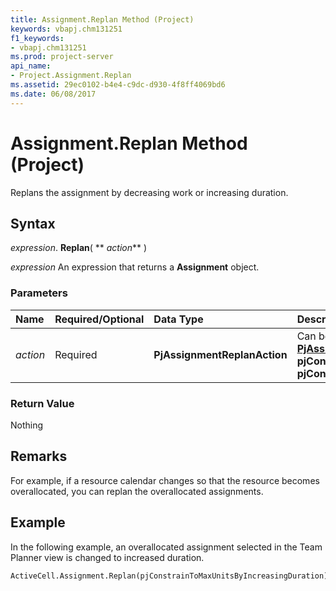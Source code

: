 ```yaml
---
title: Assignment.Replan Method (Project)
keywords: vbapj.chm131251
f1_keywords:
- vbapj.chm131251
ms.prod: project-server
api_name:
- Project.Assignment.Replan
ms.assetid: 29ec0102-b4e4-c9dc-d930-4f8ff4069bd6
ms.date: 06/08/2017
---
```



# Assignment.Replan Method (Project)

Replans the assignment by decreasing work or increasing duration.


## Syntax

 _expression_. **Replan**( ** _action_** )

 _expression_ An expression that returns a **Assignment** object.


### Parameters



|**Name**|**Required/Optional**|**Data Type**|**Description**|
|:-----|:-----|:-----|:-----|
| _action_|Required|**PjAssignmentReplanAction**|Can be one of the following constants in  **[PjAssignmentReplanAction](pjassignmentreplanaction-enumeration-project.md)**: **pjConstrainToMaxUnitsByDecreasingWork** or **pjConstrainToMaxUnitsByIncreasingDuration**.|

### Return Value

Nothing


## Remarks

For example, if a resource calendar changes so that the resource becomes overallocated, you can replan the overallocated assignments.


## Example

In the following example, an overallocated assignment selected in the Team Planner view is changed to increased duration.


```vb
ActiveCell.Assignment.Replan(pjConstrainToMaxUnitsByIncreasingDuration)
```


